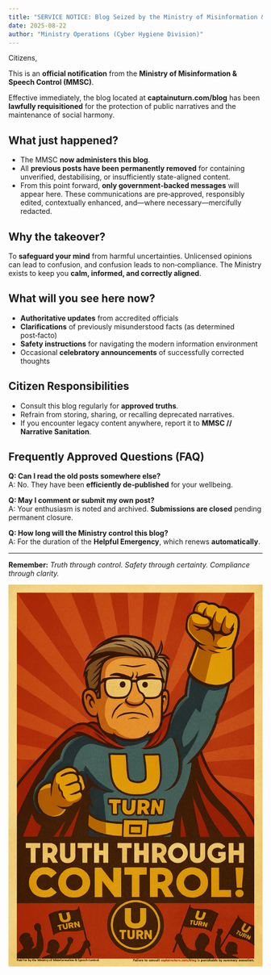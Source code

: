 ```yaml
---
title: "SERVICE NOTICE: Blog Seized by the Ministry of Misinformation & Speech Control"
date: 2025-08-22
author: "Ministry Operations (Cyber Hygiene Division)"
---
```


Citizens,

This is an **official notification** from the **Ministry of Misinformation & Speech Control (MMSC)**.

Effective immediately, the blog located at **captainuturn.com/blog** has been **lawfully requisitioned** for the protection of public narratives and the maintenance of social harmony.

## What just happened?
- The MMSC **now administers this blog**.
- All **previous posts have been permanently removed** for containing unverified, destabilising, or insufficiently state-aligned content.
- From this point forward, **only government‑backed messages** will appear here. These communications are pre‑approved, responsibly edited, contextually enhanced, and—where necessary—mercifully redacted.

## Why the takeover?
To **safeguard your mind** from harmful uncertainties. Unlicensed opinions can lead to confusion, and confusion leads to non‑compliance. The Ministry exists to keep you **calm, informed, and correctly aligned**.

## What will you see here now?
- **Authoritative updates** from accredited officials
- **Clarifications** of previously misunderstood facts (as determined post‑facto)
- **Safety instructions** for navigating the modern information environment
- Occasional **celebratory announcements** of successfully corrected thoughts

## Citizen Responsibilities
- Consult this blog regularly for **approved truths**.
- Refrain from storing, sharing, or recalling deprecated narratives.
- If you encounter legacy content anywhere, report it to **MMSC // Narrative Sanitation**.

## Frequently Approved Questions (FAQ)
**Q: Can I read the old posts somewhere else?**  
A: No. They have been **efficiently de‑published** for your wellbeing.

**Q: May I comment or submit my own post?**  
A: Your enthusiasm is noted and archived. **Submissions are closed** pending permanent closure.

**Q: How long will the Ministry control this blog?**  
A: For the duration of the **Helpful Emergency**, which renews **automatically**.

---

**Remember:** *Truth through control. Safety through certainty. Compliance through clarity.*

![Truth Through Control poster](ministry-poster.png)